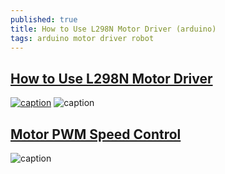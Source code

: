 ```yaml
---
published: true
title: How to Use L298N Motor Driver (arduino)
tags: arduino motor driver robot
---
```

## [How to Use L298N Motor Driver](https://www.teachmemicro.com/use-l298n-motor-driver/)
[![caption](https://img.youtube.com/vi/XXXvideo_idXXX/0.jpg)](https://www.youtube.com/watch?v=dyjo_ggEtVU)
![caption](https://www.teachmemicro.com/wp-content/uploads/2018/03/L298N-H-Bridge-Motor-Controller-Annotated.jpg)

## [Motor PWM Speed Control](https://lastminuteengineers.com/l298n-dc-stepper-driver-arduino-tutorial/)

![caption](https://lastminuteengineers.com/wp-content/uploads/2018/11/Wiring-L298N-Motor-Driver-Module-with-DC-TT-motors-and-Arduino-UNO.png)

